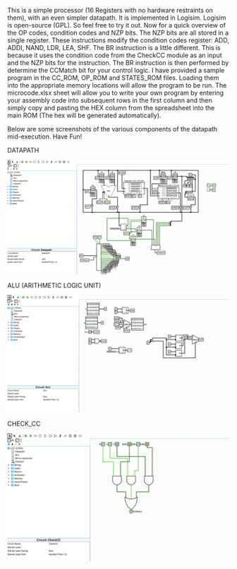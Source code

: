 This is a simple processor (16 Registers with no hardware restraints on them), with an even simpler datapath.
It is implemented in Logisim. Logisim is open-source (GPL).
So feel free to try it out.
Now for a quick overview of the OP codes, condition codes and NZP bits.
The NZP bits are all stored in a single register.
These instructions modify the condition codes register: ADD, ADDI, NAND, LDR, LEA, SHF.
The BR instruction is a little different. 
This is because it uses the condition code from the CheckCC module as an input and the NZP bits for the instruction.
The BR instruction is then performed by determine the CCMatch bit for your control logic.
I have provided a sample program in the CC_ROM, OP_ROM and STATES_ROM files. Loading them into the appropriate memory
locations will allow the program to be run. The microcode.xlsx sheet will allow you to write your own program by entering 
your assembly code into subsequent rows in the first column and then simply copy and pasting the HEX column from the spreadsheet
into the main ROM (The hex will be generated automatically).

Below are some screenshots of the various components of the datapath mid-execution. Have Fun!

DATAPATH

![alt text](https://raw.githubusercontent.com/smikhaylov3/Simple-Processor/master/Datapath.png)

ALU (ARITHMETIC LOGIC UNIT)

![alt text](https://raw.githubusercontent.com/smikhaylov3/Simple-Processor/master/ALU.png)

CHECK_CC

![alt text](https://raw.githubusercontent.com/smikhaylov3/Simple-Processor/master/CheckCC.png)


